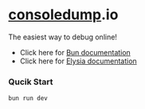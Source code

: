 # [consoledump](https://consoledump.io).io

The easiest way to debug online!

- Click here for [Bun documentation](https://bun.sh/docs)
- Click here for [Elysia documentation](https://elysiajs.com/)

### Qucik Start

```bash
bun run dev
```